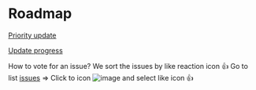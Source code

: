 # Roadmap

[Priority update](https://github.com/AppCheap/roadmap/issues?q=is%3Aissue+is%3Aopen+sort%3Areactions-%2B1-desc)

[Update progress](https://github.com/AppCheap/roadmap/projects/1)

How to vote for an issue? We sort the issues by like reaction icon 👍 Go to list [issues](https://github.com/AppCheap/roadmap/issues) => Click to icon ![image](https://user-images.githubusercontent.com/4260689/153840941-eb5d3b7b-cab5-49a2-bb96-415450ff3c8b.png) and select like icon 👍

